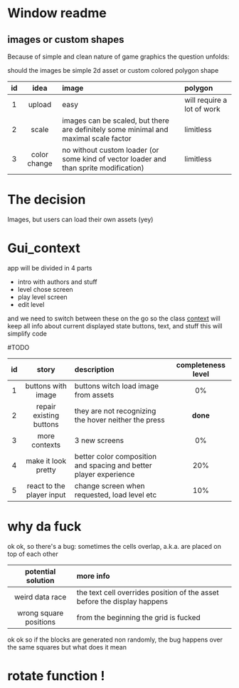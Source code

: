 # Window readme 

## images or custom shapes 
Because of simple and clean nature of game graphics 
the question unfolds:

should the images be simple 2d asset or custom colored polygon shape

| id |idea | image |polygon| 
| :---:| :---:| :---|:---|
| 1 | upload        |easy | will require a lot of work|
| 2 | scale   |images can be scaled, but there are definitely some minimal and maximal scale factor |limitless|
| 3 | color change  | no without custom loader (or some kind of vector loader and than sprite modification)|limitless|

# The decision

Images, but users can load their own assets (yey)

# Gui_context 

app will be divided in 4 parts
- intro with authors and stuff  
- level chose screen
- play level screen 
- edit level

and we need to switch between these on the go 
so the class [context](context/context.h) will keep all info about current displayed state 
buttons, text, and stuff this will simplify code 

#TODO


| id | story | description | completeness level| 
|:---:|:---:|:---| :---:|
| 1 | buttons with image| buttons witch load image from assets| 0%|
| 2 | repair existing buttons| they are not recognizing the hover neither the press| **done**|
| 3 | more contexts| 3 new screens | 0%|
| 4 | make it look pretty | better color composition and spacing and better player experience| 20%|
| 5 | react to the player input | change screen when requested, load level etc| 10%|

# why da fuck 
ok ok, so there's a bug: sometimes the cells overlap, 
a.k.a. are placed on top of each other 

| potential solution | more info|
|:---:|:---|
| weird data race| the text cell overrides position of the asset before the display happens| 
| wrong square positions| from the beginning the grid is fucked|

ok ok 
so if the blocks are generated non randomly, the bug happens over the same squares
but what does it mean



# rotate function !